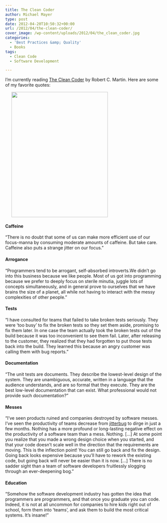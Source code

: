```yaml
---
title: The Clean Coder
author: Michael Mayer
type: post
date: 2012-04-20T10:50:32+00:00
url: /2012/04/the-clean-coder/
cover_image: /wp-content/uploads/2012/04/the_clean_coder.jpg
categories:
  - 'Best Practices &amp; Quality'
  - Books
tags:
  - Clean Code
  - Software Development

---
```

I&#8217;m currently reading [The Clean Coder][1] by Robert C. Martin. Here are some of my favorite quotes:

<img class=" wp-image-1414 alignright" style="margin-left: 20px;" title="The Clean Coder" src="http://www.nulldevice.de/wp-content/uploads/2012/04/the_clean_coder.jpg" alt="" width="308" height="400" />

#### Caffeine

&#8220;There is no doubt that some of us can make more efficient use of our focus-manna by consuming moderate amounts of caffeine. But take care. Caffeine also puts a strange jitter on our focus.&#8221;

#### Arrogance

&#8220;Programmers tend to be arrogant, self-absorbed introverts.We didn&#8217;t go into this business because we like people. Most of us got into programming because we prefer to deeply focus on sterile minutia, juggle lots of concepts simultaneously, and in general prove to ourselves that we have brains the size of a planet, all while not having to interact with the messy complexities of other people.&#8221;

#### Tests

&#8220;I have consulted for teams that failed to take broken tests seriously. They were &#8216;too busy&#8217; to fix the broken tests so they set them aside, promising to fix them later. In one case the team actually took the broken tests out of the build because it was too inconvenient to see them fail. Later, after releasing to the customer, they realized that they had forgotten to put those tests back into the build. They learned this because an angry customer was calling them with bug reports.&#8221;

#### Documentation

&#8220;The unit tests are documents. They describe the lowest-level design of the system. They are unambiguous, accurate, written in a language that the audience understands, and are so formal that they execute. They are the best low-level documentation that can exist. What professional would not provide such documentation?&#8221;

#### Messes

&#8220;I&#8217;ve seen products ruined and companies destroyed by software messes. I&#8217;ve seen the productivity of teams decrease from [jitterbug][2] to dirge in just a few months. Nothing has a more profound or long-lasting negative effect on the productivity of a software team than a mess. Nothing. [&#8230;] At some point you realize that you made a wrong design choice when you started, and that your code doesn&#8217;t scale well in the direction that the requirements are moving. This is the inflection point! You can still go back and fix the design. Going back looks expensive because you&#8217;ll have to rework the existing code, but going back will never be easier than it is now. [&#8230;] There is no sadder sight than a team of software developers fruitlessly slogging through an ever-deepening bog.&#8221;

#### Education

&#8220;Somehow the software development industry has gotten the idea that programmers are programmers, and that once you graduate you can code. Indeed, it is not at all uncommon for companies to hire kids right out of school, form them into &#8216;teams&#8217;, and ask them to build the most critical systems. It&#8217;s insane!&#8221;

 [1]: http://www.amazon.com/The-Clean-Coder-Professional-Programmers/dp/0137081073
 [2]: http://en.wikipedia.org/wiki/Jitterbug